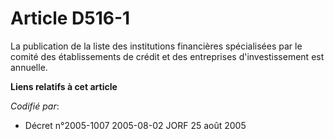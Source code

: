 # Article D516-1

La publication de la liste des institutions financières spécialisées par le comité des établissements de crédit et des
entreprises d'investissement est annuelle.

**Liens relatifs à cet article**

_Codifié par_:

  - Décret n°2005-1007 2005-08-02 JORF 25 août 2005
